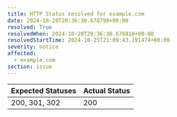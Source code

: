 ```yaml
---
title: HTTP Status resolved for example.com
date: 2024-10-28T20:36:30.678798+00:00
resolved: True
resolvedWhen: 2024-10-28T20:36:30.678810+00:00
resolvedStartTime: 2024-10-25T21:09:43.191474+00:00
severity: notice
affected:
  - example.com
section: issue
---
```


| Expected Statuses | Actual Status  |
|-------------------|----------------|
| 200, 301, 302 | 200 |
